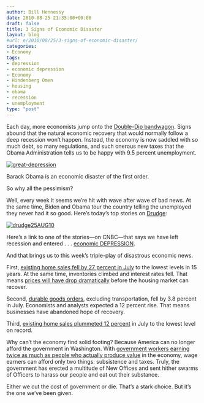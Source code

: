 ```yaml
---
author: Bill Hennessy
date: 2010-08-25 21:35:00+00:00
draft: false
title: 3 Signs of Economic Disaster
layout: blog
#url: e/2010/08/25/3-signs-of-economic-disaster/
categories:
- Economy
tags:
- depression
- economic depression
- Economy
- Hindenberg Omen
- housing
- obama
- recession
- unemployment
type: "post"
---
```


Each day, more economists jump onto the [Double-Dip bandwagon](https://blogs.wsj.com/marketbeat/2010/08/23/yes-folks-hindenburg-omen-tripped-again/). Signs abound that the natural economic recovery that would normally follow a deep recession won’t happen. Instead, the economy is now saddled with so much debt, so many regulations, and such onerous new taxes that the Obama Administration tells us to be happy with 9.5 percent unemployment.

 

[![great-depression](https://hennessysview.com/wp-content/uploads/2010/08/greatdepression_thumb.jpg)
](https://hennessysview.com/wp-content/uploads/2010/08/greatdepression.jpg)

 

Barack Obama is an economic disaster of the first order.

 

So why all the pessimism?

 

Well, every week it seems we’re hit with wave after wave of bad news. At the same time, Biden and Obama tour the country telling the unemployed they never had it so good. Here’s today’s top stories on [Drudge](https://www.drudgereport.com):

 

[![drudge25AUG10](https://hennessysview.com/wp-content/uploads/2010/08/drudge25AUG10.png)
](https://drudgereport.com)

 

Here’s a link to one of the stories—on CNBC—that says we have left recession and entered . . . [economic DEPRESSION](https://www.cnbc.com/id/38831550).

 

And that brings us to this week’s triple-play of disastrous economic news.

 

First, [existing home sales fell by 27 percent in July](https://online.wsj.com/article/SB10001424052748703447004575449352676306326.html?mod=WSJ_hps_LEFTWhatsNews) to the lowest levels in 15 years. At the same time, inventories climbed and interest rates fell. That means [prices will have drop dramatically](https://finance.yahoo.com/news/Home-Sales-Plunge-Prices-to-zacks-1841380794.html;_ylt=Ag_Tp0lP4hjUXuP9FRqbzi67YWsA;_ylu=X3oDMTFhdTMxcTE2BHBvcwM0BHNlYwNzcGVjaWFsRmVhdHVyZXMEc2xrA2hvbWVzYWxlc3BsdQ--?x=0) before the housing market can recover.

 

Second, [durable goods orders](https://online.wsj.com/article/SB10001424052748703632304575451094199930012.html?mod=WSJ_hps_LEFTWhatsNews), excluding transportation, fell by 3.8 percent in July. Economists and analysts expected a 12 percent rise. That means businesses have abandoned hope of recovery.

 

Third, [existing home sales plummeted 12 percent](https://finance.yahoo.com/news/July-new-home-sales-fall-to-apf-3029003398.html?x=0&sec=topStories&pos=main&asset=&ccode=) in July to the lowest level on record.

 

Why can’t the economy find solid footing? Because America can no longer afford the government in Washington. With [government workers earning twice as much as people who actually produce value](https://www.usatoday.com/money/economy/income/2010-08-10-1Afedpay10_ST_N.htm) in the economy, wage earners can afford only two things: subsistence and taxes. Truly, the government has erected a multitude of New Offices and sent hither swarms of Officers to harass our people and eat out their substance.

 

Either we cut the cost of government or die. That’s a stark choice. But it’s the one we’ve been given. 
